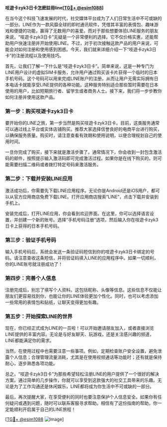 **吱遊卡zyk3日卡怎麽註冊line[[TG💪+ @esim1088](https://t.me/s/esim1088)]**

在当今这个科技飞速发展的时代，社交媒体平台成为了人们日常生活中不可或缺的一部分。LINE作为一款风靡全球的即时通讯软件，凭借其丰富的表情包、趣味游戏和便捷的功能，赢得了无数用户的喜爱。而对于那些想要体验LINE服务的朋友来说，“吱遊卡zyk3日卡”无疑是一个非常便利的选择。它不仅价格实惠，还能帮助用户快速注册并开始使用LINE。不过，对于初次接触这款产品的用户来说，可能会对如何注册和使用感到困惑。今天，我们就来详细介绍一下“吱遊卡zyk3日卡”的注册流程以及使用技巧。

首先，让我们了解一下什么是“吱遊卡zyk3日卡”。简单来说，这是一种专门为LINE用户设计的虚拟SIM卡服务，允许用户通过购买该卡片获得一个临时的日本手机号码。这个号码可以用来完成LINE账户的注册，从而让用户无需实际拥有日本电话卡就能享受LINE提供的各种功能。这种服务特别适合那些暂时需要在日本使用的用户，比如短期旅行者、留学生或者商务人士。接下来，我们将一步步教你如何注册并使用这款产品。

### 第一步：购买吱遊卡zyk3日卡

要开始你的LINE之旅，第一步当然是购买吱遊卡zyk3日卡。目前，这类服务通常可以通过线上平台或实体店铺购买。推荐大家选择信誉良好的电商平台进行购买，以确保服务质量。购买时，请注意查看有效期和使用说明，以便合理规划自己的使用时间。

一旦你完成了购买，接下来就是激活步骤了。通常情况下，你会收到一封包含激活码的邮件，按照提示输入激活码即可完成激活过程。如果你是在线下购买的，则可能需要扫描二维码或者拨打特定号码来激活服务。

### 第二步：下载并安装LINE应用

激活成功后，你需要先下载LINE应用程序。无论你是Android还是iOS用户，都可以从官方应用商店免费下载LINE。打开应用商店搜索“LINE”，点击下载并安装到手机上。

安装完成后，打开LINE应用，你会看到欢迎界面。在这里，你可以选择语言设置，并创建一个新的账号。选择“手机号码注册”选项，然后输入你在吱遊卡zyk3日卡上获得的日本手机号码。

### 第三步：验证手机号码

输入手机号码后，系统会发送一条验证码短信到你的吱遊卡zyk3日卡绑定的号码。请注意查收这条短信，并将验证码填入LINE的应用程序中。如果一切顺利，你的LINE账号就注册成功了！

### 第四步：完善个人信息

注册完成后，别忘了填写个人资料。这包括昵称、头像等信息。这些信息不仅能让朋友们更容易找到你，也能让你的LINE体验更加个性化。同时，也可以考虑添加一些常用的表情包和贴纸，让聊天变得更加有趣。

### 第五步：开始探索LINE的世界

现在，你已经正式成为LINE的一员啦！可以开始邀请朋友加入，或者直接浏览LINE提供的丰富内容。无论是与好友聊天、玩游戏，还是关注感兴趣的频道，LINE都能满足你的需求。

当然，在使用过程中也需要注意一些事项。例如，定期检查账户安全设置，避免泄露个人信息；合理管理流量消耗，尤其是在使用视频通话等功能时；还有就是保持耐心，逐步熟悉各项功能。

总之，“吱遊卡zyk3日卡”为那些希望轻松注册LINE的用户提供了一个很好的解决方案。通过简单的几步操作，你就可以享受到这款强大的社交工具带来的乐趣。无论是为了工作沟通还是休闲娱乐，LINE都将成为你生活中不可或缺的一部分。

最后，再次提醒大家，在享受便利的同时也要注意保护个人信息安全。如果你有任何疑问或遇到问题，随时可以联系客服寻求帮助。相信有了这份指南的帮助，你一定能顺利开启属于自己的LINE旅程！

[[TG💪+ @esim1088](https://t.me/s/esim1088) ![Image](https://i.postimg.cc/4NQfJmqS/Snipaste-2025-05-13-00-14-12.png)]